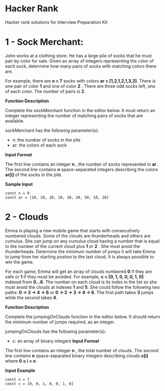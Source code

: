 # Hacker Rank
Hacker rank solutions for Interview Preparation Kit


# 1 - Sock Merchant: 
John works at a clothing store. He has a large pile of socks that he must pair by color for sale. Given an array of integers representing the color of each sock, determine how many pairs of socks with matching colors there are.

For example, there are **n = 7**  socks with colors **ar = [1,2,1,2,1,3,2]**. There is one pair of color **1** and one of color **2** . There are three odd socks left, one of each color. The number of pairs is **2**.

**Function Description**

Complete the sockMerchant function in the editor below. It must return an integer representing the number of matching pairs of socks that are available.

sockMerchant has the following parameter(s):

* n: the number of socks in the pile
* ar: the colors of each sock

**Input Format**

The first line contains an integer **n** , the number of socks represented in **ar** .
The second line contains **n**  space-separated integers describing the colors **ar[i]**  of the socks in the pile.

**Sample Input**
```
const n = 9
const ar = [10, 20, 20, 10, 10, 30, 50, 10, 20]
```

# 2 - Clouds 

Emma is playing a new mobile game that starts with consecutively numbered clouds. Some of the clouds are thunderheads and others are cumulus. She can jump on any cumulus cloud having a number that is equal to the number of the current cloud plus **1**  or **2** . She must avoid the thunderheads. Determine the minimum number of jumps it will take Emma to jump from her starting postion to the last cloud. It is always possible to win the game.

For each game, Emma will get an array of clouds numbered **0**  if they are safe or **1**  if they must be avoided. For example,  **c = [0, 1, 0, 0, 0, 1, 0]** indexed from **0...6**. The number on each cloud is its index in the list so she must avoid the clouds at indexes **1** and **5**. She could follow the following two paths:  **0 -> 2  -> 4 -> 6** or **0 -> 2 -> 3 -> 4 -> 6**. The first path takes **3**  jumps while the second takes **4**.

**Function Description**

Complete the jumpingOnClouds function in the editor below. It should return the minimum number of jumps required, as an integer.

jumpingOnClouds has the following parameter(s):

* c: an array of binary integers
**Input Format**

The first line contains an integer **n** , the total number of clouds. The second line contains **n** space-separated binary integers describing clouds **c[i]**  where **0 ≤ i < n**.

**Input Example**
```
const n = 7
const c = [0, 0, 1, 0, 0, 1, 0]
```
